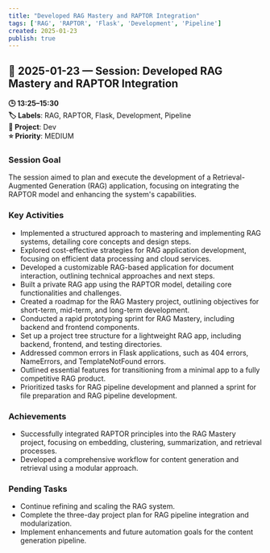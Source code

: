 ```yaml
---
title: "Developed RAG Mastery and RAPTOR Integration"
tags: ['RAG', 'RAPTOR', 'Flask', 'Development', 'Pipeline']
created: 2025-01-23
publish: true
---
```


## 📅 2025-01-23 — Session: Developed RAG Mastery and RAPTOR Integration

**🕒 13:25–15:30**  
**🏷️ Labels**: RAG, RAPTOR, Flask, Development, Pipeline  
**📂 Project**: Dev  
**⭐ Priority**: MEDIUM  


### Session Goal
The session aimed to plan and execute the development of a Retrieval-Augmented Generation (RAG) application, focusing on integrating the RAPTOR model and enhancing the system's capabilities.

### Key Activities
- Implemented a structured approach to mastering and implementing RAG systems, detailing core concepts and design steps.
- Explored cost-effective strategies for RAG application development, focusing on efficient data processing and cloud services.
- Developed a customizable RAG-based application for document interaction, outlining technical approaches and next steps.
- Built a private RAG app using the RAPTOR model, detailing core functionalities and challenges.
- Created a roadmap for the RAG Mastery project, outlining objectives for short-term, mid-term, and long-term development.
- Conducted a rapid prototyping sprint for RAG Mastery, including backend and frontend components.
- Set up a project tree structure for a lightweight RAG app, including backend, frontend, and testing directories.
- Addressed common errors in Flask applications, such as 404 errors, NameErrors, and TemplateNotFound errors.
- Outlined essential features for transitioning from a minimal app to a fully competitive RAG product.
- Prioritized tasks for RAG pipeline development and planned a sprint for file preparation and RAG pipeline development.

### Achievements
- Successfully integrated RAPTOR principles into the RAG Mastery project, focusing on embedding, clustering, summarization, and retrieval processes.
- Developed a comprehensive workflow for content generation and retrieval using a modular approach.

### Pending Tasks
- Continue refining and scaling the RAG system.
- Complete the three-day project plan for RAG pipeline integration and modularization.
- Implement enhancements and future automation goals for the content generation pipeline.

